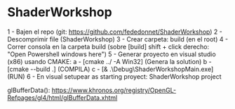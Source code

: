 # ShaderWorkshop

1 - Bajen el repo (git: https://github.com/fededonnet/ShaderWorkshop)
2 - Descomprimir file (ShaderWorkshop)
3 - Crear carpeta: build (en el root)
4 - Correr consola en la carpeta build (sobre [build] shift + click derecho: "Open Powershell windows here") 
5 - Generar proyecto en visual studio (x86) usando CMAKE:
	a - [cmake ../ -A Win32] (Genera la solution)
	b - [cmake --build .] (COMPILA)
	c - [& .\Debug\ShaderWorkshopMain.exe] (RUN)
6 - En visual setupear as starting proyect: ShaderWorkshop project




glBufferData():
https://www.khronos.org/registry/OpenGL-Refpages/gl4/html/glBufferData.xhtml